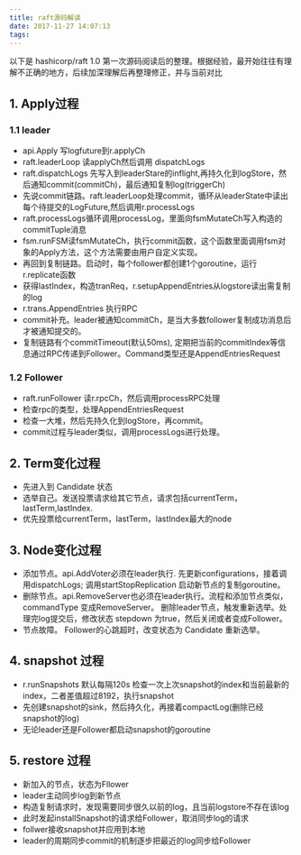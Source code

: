 ```yaml
---
title: raft源码解读
date: 2017-11-27 14:07:13
tags:
---
```

以下是 hashicorp/raft 1.0 第一次源码阅读后的整理。根据经验，最开始往往有理解不正确的地方，后续加深理解后再整理修正，并与当前对比

## 1. Apply过程
### 1.1 leader
- api.Apply 写logfuture到r.applyCh
- raft.leaderLoop 读applyCh然后调用 dispatchLogs
- raft.dispatchLogs 先写入到leaderStare的inflight,再持久化到logStore，然后通知commit(commitCh)，最后通知复制log(triggerCh)
- 先说commit链路。raft.leaderLoop处理commit，循环从leaderState中读出每个待提交的LogFuture,然后调用r.processLogs
- raft.processLogs循环调用processLog，里面向fsmMutateCh写入构造的commitTuple消息
- fsm.runFSM读fsmMutateCh，执行commit函数，这个函数里面调用fsm对象的Apply方法，这个方法需要由用户自定义实现。
- 再回到复制链路。启动时，每个follower都创建1个goroutine，运行r.replicate函数
- 获得lastIndex，构造tranReq，r.setupAppendEntries从logstore读出需复制的log
- r.trans.AppendEntries 执行RPC
- commit补充。leader被通知commitCh，是当大多数follower复制成功消息后才被通知提交的。
- 复制链路有个commitTimeout(默认50ms), 定期把当前的commitIndex等信息通过RPC传递到Follower。Command类型还是AppendEntriesRequest

### 1.2 Follower
- raft.runFollower 读r.rpcCh，然后调用processRPC处理
- 检查rpc的类型，处理AppendEntriesRequest
- 检查一大堆，然后先持久化到logStore，再commit。
- commit过程与leader类似，调用processLogs进行处理。

## 2. Term变化过程
- 先进入到 Candidate 状态
- 选举自己。发送投票请求给其它节点，请求包括currentTerm，lastTerm,lastIndex.
- 优先投票给currentTerm，lastTerm，lastIndex最大的node

## 3. Node变化过程
- 添加节点。api.AddVoter必须在leader执行. 先更新configurations，接着调用dispatchLogs;
调用startStopReplication 启动新节点的复制goroutine。
- 删除节点。api.RemoveServer也必须在leader执行。流程和添加节点类似，commandType 变成RemoveServer。
删除leader节点，触发重新选举。处理完log提交后，修改状态 stepdown 为true，然后关闭或者变成Follower。
- 节点故障。 Follower的心跳超时，改变状态为 Candidate 重新选举。

## 4. snapshot 过程
- r.runSnapshots 默认每隔120s 检查一次上次snapshot的index和当前最新的index，二者差值超过8192，执行snapshot
- 先创建snapshot的sink，然后持久化，再接着compactLog(删除已经snapshot的log)
- 无论leader还是Follower都启动snapshot的goroutine

## 5. restore 过程
- 新加入的节点，状态为Fllower
- leader主动同步log到新节点
- 构造复制请求时，发现需要同步很久以前的log，且当前logstore不存在该log
- 此时发起installSnapshot的请求给Follower，取消同步log的请求
- follwer接收snapshot并应用到本地
- leader的周期同步commit的机制逐步把最近的log同步给Follower
